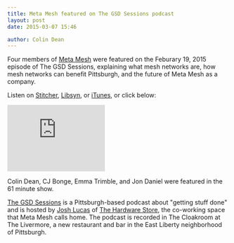 ```yaml
---
title: Meta Mesh featured on The GSD Sessions podcast
layout: post
date: 2015-03-07 15:46

author: Colin Dean
---
```


Four members of [Meta Mesh](http://www.metamesh.org) were featured on the
Feburary 19, 2015 episode of The GSD Sessions, explaining what mesh networks 
are, how mesh networks can benefit Pittsburgh, and the future of Meta Mesh 
as a company.

Listen on
[Stitcher](http://www.stitcher.com/podcast/epicast-network/the-gsd-sessions/e/gsd-session-10-metamesh-37062968),
[Libsyn](http://gsdsessions.libsyn.com/gsd-10), or
[iTunes](https://itunes.apple.com/us/podcast/the-gsd-sessions/id957180457?mt=2 'Look for Episode 10'),
or click below:

<iframe style="border: solid 1px #dedede;"
        src="http://app.stitcher.com/splayer/f/59070/37062968"
        width="220" height="150" frameborder="0" scrolling="no"></iframe>

Colin Dean, CJ Bonge, Emma Trimble, and Jon Daniel were featured in the 61
minute show.

[The GSD Sessions](http://www.stitcher.com/podcast/the-gsd-sessions) is a
Pittsburgh-based podcast about "getting stuff done" and is hosted by
[Josh Lucas](https://twitter.com/sixfloors) of
[The Hardware Store](http://www.workhardpgh.org), the co-working space that
Meta Mesh calls home. The podcast is recorded in The Cloakroom at The Livermore,
a new restaurant and bar in the East Liberty neighborhood of Pittsburgh.
